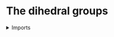 #  The dihedral groups

<details><summary>Imports</summary>
```agda
module group-theory.dihedral-groups where

open import elementary-number-theory.groups-of-modular-arithmetic
open import elementary-number-theory.natural-numbers

open import foundation.universe-levels

open import group-theory.dihedral-group-construction
open import group-theory.groups
```
</details>

## Idea

The dihedral group `D_k` is defined by the dihedral group construction applied to the cyclic group `ℤ-Mod k`.

## Definition

```agda
dihedral-group : ℕ → Group lzero
dihedral-group k = dihedral-group-Ab (ℤ-Mod-Ab k)
```
